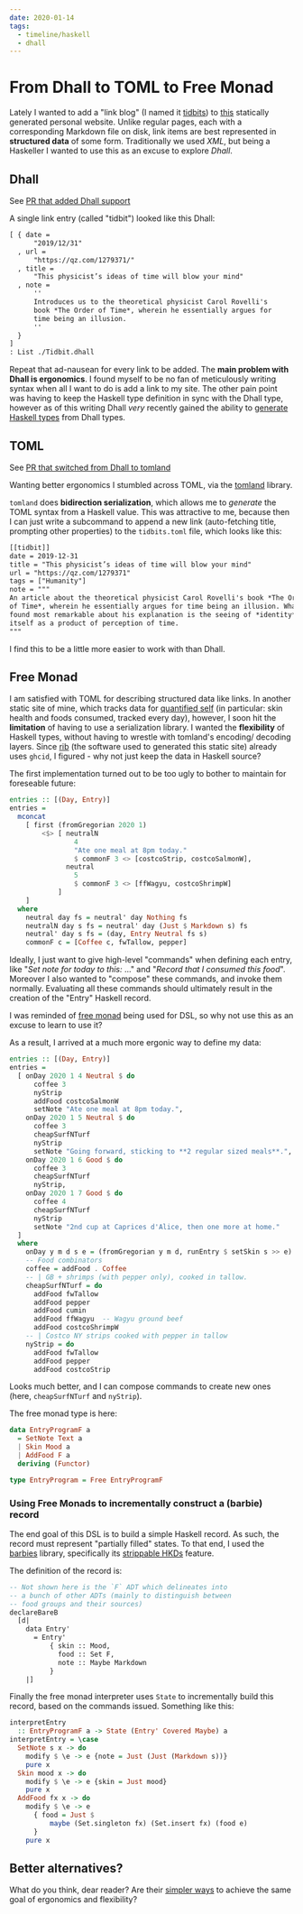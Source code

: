 ```yaml
---
date: 2020-01-14
tags:
  - timeline/haskell
  - dhall
---
```


# From Dhall to TOML to Free Monad 

Lately I wanted to add a "link blog" (I named it [tidbits](/tidbits/)) to [this](https://github.com/srid/website) statically generated personal website. Unlike regular pages, each with a corresponding Markdown file on disk, link items are best represented in **structured data** of some form. Traditionally we used *XML*, but being a Haskeller I wanted to use this as an excuse to explore *Dhall*.

## Dhall

See [PR that added Dhall support](https://github.com/srid/website/pull/6)

A single link entry (called "tidbit") looked like this Dhall:

```default
[ { date =
      "2019/12/31"
  , url =
      "https://qz.com/1279371/"
  , title =
      "This physicist’s ideas of time will blow your mind"
  , note =
      ''
      Introduces us to the theoretical physicist Carol Rovelli's
      book *The Order of Time*, wherein he essentially argues for
      time being an illusion.
      ''
  }
]
: List ./Tidbit.dhall
```

Repeat that ad-nausean for every link to be added. The **main problem with Dhall is ergonomics**. I found myself to be no fan of meticulously writing syntax when all I want to do is add a link to my site. The other pain point was having to keep the Haskell type definition in sync with the Dhall type, however as of this writing Dhall *very* recently gained the ability to [generate Haskell types](https://github.com/dhall-lang/dhall-haskell/pull/1620) from Dhall types.

## TOML

See [PR that switched from Dhall to tomland](https://github.com/srid/website/pull/8)

Wanting better ergonomics I stumbled across TOML, via the [tomland](https://github.com/kowainik/tomland) library.

`tomland` does **bidirection serialization**, which allows me to _generate_ the TOML syntax from a Haskell value. This was attractive to me, because then I can just write a subcommand to append a new link (auto-fetching title, prompting other properties) to the `tidbits.toml` file, which looks like this:

```default
[[tidbit]]
date = 2019-12-31
title = "This physicist’s ideas of time will blow your mind"
url = "https://qz.com/1279371"
tags = ["Humanity"]
note = """
An article about the theoretical physicist Carol Rovelli's book *The Order
of Time*, wherein he essentially argues for time being an illusion. What I
found most remarkable about his explanation is the seeing of *identity*
itself as a product of perception of time.
"""
```

I find this to be a little more easier to work with than Dhall.

## Free Monad

I am satisfied with TOML for describing structured data like links. In another static site of mine, which tracks data for [quantified self](https://en.wikipedia.org/wiki/Quantified_self) (in particular: skin health and foods consumed, tracked every day), however, I soon hit the **limitation** of having to use a serialization library. I wanted the **flexibility** of Haskell types, without having to wrestle with tomland's encoding/ decoding layers. Since [rib](https://github.com/srid/rib) (the software used to generated this static site) already uses `ghcid`, I figured - why not just keep the data in Haskell source?

The first implementation turned out to be too ugly to bother to maintain for foreseable future:

```haskell
entries :: [(Day, Entry)]
entries =
  mconcat
    [ first (fromGregorian 2020 1)
        <$> [ neutralN
                4
                "Ate one meal at 8pm today."
                $ commonF 3 <> [costcoStrip, costcoSalmonW],
              neutral
                5
                $ commonF 3 <> [ffWagyu, costcoShrimpW]
            ]
    ]
  where
    neutral day fs = neutral' day Nothing fs
    neutralN day s fs = neutral' day (Just $ Markdown s) fs
    neutral' day s fs = (day, Entry Neutral fs s)
    commonF c = [Coffee c, fwTallow, pepper]
```

Ideally, I just want to give high-level "commands" when defining each entry, like "*Set note for today to this:* ..." and "*Record that I consumed this food*". Moreover I also wanted to "compose" these commands, and invoke them normally. Evaluating all these commands should ultimately result in the creation of the "Entry" Haskell record.

I was reminded of [free monad](http://www.haskellforall.com/2012/06/you-could-have-invented-free-monads.html) being used for DSL, so why not use this as an excuse to learn to use it?

As a result, I arrived at a much more ergonic way to define my data:

```haskell
entries :: [(Day, Entry)]
entries =
  [ onDay 2020 1 4 Neutral $ do
      coffee 3
      nyStrip
      addFood costcoSalmonW
      setNote "Ate one meal at 8pm today.",
    onDay 2020 1 5 Neutral $ do
      coffee 3
      cheapSurfNTurf
      nyStrip
      setNote "Going forward, sticking to **2 regular sized meals**.",
    onDay 2020 1 6 Good $ do
      coffee 3
      cheapSurfNTurf
      nyStrip,
    onDay 2020 1 7 Good $ do
      coffee 4
      cheapSurfNTurf
      nyStrip
      setNote "2nd cup at Caprices d'Alice, then one more at home."
  ]
  where
    onDay y m d s e = (fromGregorian y m d, runEntry $ setSkin s >> e)
    -- Food combinators
    coffee = addFood . Coffee
    -- | GB + shrimps (with pepper only), cooked in tallow.
    cheapSurfNTurf = do
      addFood fwTallow
      addFood pepper
      addFood cumin
      addFood ffWagyu  -- Wagyu ground beef
      addFood costcoShrimpW
    -- | Costco NY strips cooked with pepper in tallow
    nyStrip = do
      addFood fwTallow
      addFood pepper
      addFood costcoStrip
```

Looks much better, and I can compose commands to create new ones (here, `cheapSurfNTurf` and `nyStrip`).

The free monad type is here:

```haskell
data EntryProgramF a
  = SetNote Text a
  | Skin Mood a
  | AddFood F a
  deriving (Functor)

type EntryProgram = Free EntryProgramF
```

### Using Free Monads to incrementally construct a (barbie) record

The end goal of this DSL is to build a simple Haskell record. As such, the record must represent "partially filled" states. To that end, I used the [barbies](http://hackage.haskell.org/package/barbies) library, specifically its [strippable HKDs](http://hackage.haskell.org/package/barbies-1.1.3.0/docs/Data-Barbie-Bare.html) feature.

The definition of the record is:

```haskell
-- Not shown here is the `F` ADT which delineates into 
-- a bunch of other ADTs (mainly to distinguish between
-- food groups and their sources)
declareBareB
  [d|
    data Entry'
      = Entry'
          { skin :: Mood,
            food :: Set F,
            note :: Maybe Markdown
          }
    |]
```

Finally the free monad interpreter uses `State` to incrementally build this record, based on the commands issued. Something like this:


```haskell
interpretEntry 
  :: EntryProgramF a -> State (Entry' Covered Maybe) a
interpretEntry = \case
  SetNote s x -> do
    modify $ \e -> e {note = Just (Just (Markdown s))}
    pure x
  Skin mood x -> do
    modify $ \e -> e {skin = Just mood}
    pure x
  AddFood fx x -> do
    modify $ \e -> e 
      { food = Just $ 
          maybe (Set.singleton fx) (Set.insert fx) (food e)
      }
    pure x
```


## Better alternatives?

What do you think, dear reader? Are their [simpler ways](https://www.willamette.edu/~fruehr/haskell/evolution.html) to achieve the same goal of ergonomics and flexibility?
